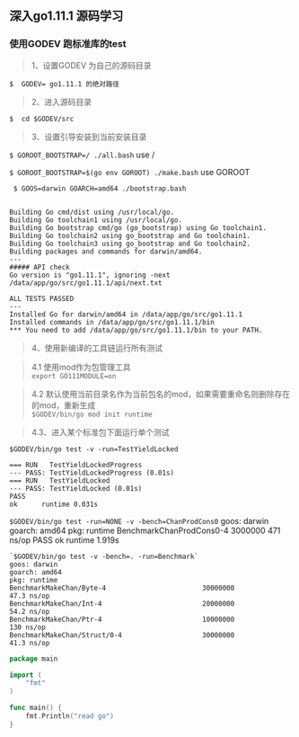 ## 深入go1.11.1 源码学习

### 使用GODEV 跑标准库的test

>1、设置GODEV 为自己的源码目录  

` $  GODEV= go1.11.1 的绝对路径 `  

>2、进入源码目录

` $  cd $GODEV/src `  

>3、设置引导安装到当前安装目录

` $ GOROOT_BOOTSTRAP=/ ./all.bash ` use /  

` $ GOROOT_BOOTSTRAP=$(go env GOROOT) ./make.bash ` use GOROOT  

` $ GOOS=darwin GOARCH=amd64 ./bootstrap.bash`


```

Building Go cmd/dist using /usr/local/go.
Building Go toolchain1 using /usr/local/go.
Building Go bootstrap cmd/go (go_bootstrap) using Go toolchain1.
Building Go toolchain2 using go_bootstrap and Go toolchain1.
Building Go toolchain3 using go_bootstrap and Go toolchain2.
Building packages and commands for darwin/amd64.
---
##### API check
Go version is "go1.11.1", ignoring -next /data/app/go/src/go1.11.1/api/next.txt

ALL TESTS PASSED
---
Installed Go for darwin/amd64 in /data/app/go/src/go1.11.1
Installed commands in /data/app/go/src/go1.11.1/bin
*** You need to add /data/app/go/src/go1.11.1/bin to your PATH.

```

>4、使用新编译的工具链运行所有测试  

 >4.1 使用mod作为包管理工具  
   `export GO111MODULE=on`

 >4.2 默认使用当前目录名作为当前包名的mod，如果需要重命名则删除存在的mod，重新生成  
   `$GODEV/bin/go mod init runtime`

>4.3、进入某个标准包下面运行单个测试  

   `$GODEV/bin/go test -v -run=TestYieldLocked`

    === RUN   TestYieldLockedProgress
	--- PASS: TestYieldLockedProgress (0.01s)
	=== RUN   TestYieldLocked
	--- PASS: TestYieldLocked (0.01s)
	PASS
	ok  	runtime	0.031s

   `$GODEV/bin/go test -run=NONE -v -bench=ChanProdCons0`
	goos: darwin
	goarch: amd64
	pkg: runtime
	BenchmarkChanProdCons0-4         3000000               471 ns/op
	PASS
	ok      runtime 1.919s

    `$GODEV/bin/go test -v -bench=. -run=Benchmark`
	goos: darwin
	goarch: amd64
	pkg: runtime
	BenchmarkMakeChan/Byte-4                        30000000                47.3 ns/op
	BenchmarkMakeChan/Int-4                         20000000                54.2 ns/op
	BenchmarkMakeChan/Ptr-4                         10000000               130 ns/op
	BenchmarkMakeChan/Struct/0-4                    30000000                41.3 ns/op
   

```go
package main

import (
	"fmt"
)

func main() {
	fmt.Println("read go")
}

```
